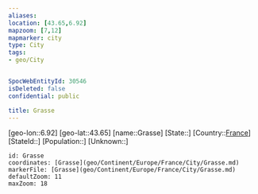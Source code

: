 ```yaml
---
aliases: 
location: [43.65,6.92]
mapzoom: [7,12] 
mapmarker: city 
type: City
tags:
- geo/City


SpocWebEntityId: 30546
isDeleted: false
confidential: public

title: Grasse
---
```

[geo-lon::6.92]
[geo-lat::43.65]
[name::Grasse]
[State::]
[Country::[France](geo/Continent/Europe/France.md)]
[StateId::]
[Population::]
[Unknown::]


```leaflet
id: Grasse
coordinates: [Grasse](geo/Continent/Europe/France/City/Grasse.md)
markerFile: [Grasse](geo/Continent/Europe/France/City/Grasse.md)
defaultZoom: 11 
maxZoom: 18
```


